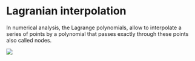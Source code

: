 # Lagranian interpolation

  
In numerical analysis, the Lagrange polynomials, allow to interpolate a series of points by a polynomial that passes exactly through these points also called nodes.

  
![](https://wikimedia.org/api/rest_v1/media/math/render/svg/6fd01cfac996a4287c581d6d28216607ded15723)
